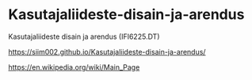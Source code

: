 # Kasutajaliideste-disain-ja-arendus
Kasutajaliideste disain ja arendus (IFI6225.DT)

https://siim002.github.io/Kasutajaliideste-disain-ja-arendus/

https://en.wikipedia.org/wiki/Main_Page
